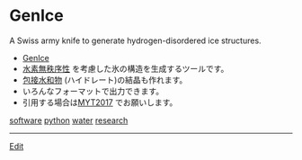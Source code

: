# GenIce

[](https://raw.githubusercontent.com/vitroid/GenIce/develop/logo/genice-v0.png)

A Swiss army knife to generate hydrogen-disordered ice structures.




* [GenIce](https://github.com/vitroid/GenIce)
* [水素無秩序性](水素無秩序性.md) を考慮した氷の構造を生成するツールです。
* [包接水和物](包接水和物.md) (ハイドレート)の結晶も作れます。
* いろんなフォーマットで出力できます。
* 引用する場合は[MYT2017](MYT2017.md) でお願いします。

[software](software.md) [python](python.md) [water](water.md) [research](research.md) 





----
[Edit](https://github.com/vitroid/vitroid.github.io/edit/master/MD/GenIce.md)
